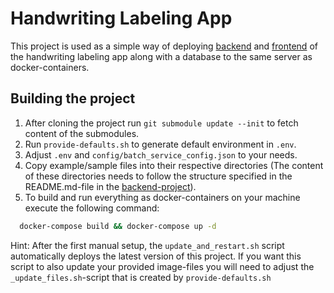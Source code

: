 # Handwriting Labeling App
This project is used as a simple way of deploying [backend](https://github.com/LukasPieger1/handwriting-labeling-app-backend) and [frontend](https://github.com/LukasPieger1/handwriting-labeling-app-frontend) of the handwriting labeling app along with a database to the same server as docker-containers.

## Building the project
1. After cloning the project run `git submodule update --init` to fetch content of the submodules.
2. Run `provide-defaults.sh` to generate default environment in `.env`.
3. Adjust `.env` and `config/batch_service_config.json` to your needs.
4. Copy example/sample files into their respective directories (The content of these directories needs to follow the structure specified in the README.md-file in the [backend-project](https://github.com/LukasPieger1/handwriting-labeling-app-backend)).
5. To build and run everything as docker-containers on your machine execute the following command: 
```bash
  docker-compose build && docker-compose up -d
```


Hint: After the first manual setup, the `update_and_restart.sh` script automatically deploys the latest version of this project.
If you want this script to also update your provided image-files you will need to adjust the `_update_files.sh`-script that is created by `provide-defaults.sh`